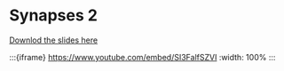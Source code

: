 # Synapses 2

[Downlod the slides here](W2-V1-synapses-2.pptx)

:::{iframe} https://www.youtube.com/embed/SI3FalfSZVI
:width: 100%
:::
